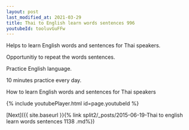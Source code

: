 ```yaml
---
layout: post
last_modified_at: 2021-03-29
title: Thai to English learn words sentences 996 
youtubeId: tooluvGuFFw
---
```

 
 
Helps to learn English words and sentences for Thai speakers.

Opportunitiy to repeat the words sentences. 

Practice English language. 
 
10 minutes practice every day. 
 
How to learn English words and sentences for Thai speakers 
 
{% include youtubePlayer.html id=page.youtubeId %}
 
 
[Next]({{ site.baseurl }}{% link  split2/_posts/2015-06-19-Thai to english learn words sentences 1138 .md%})
 
